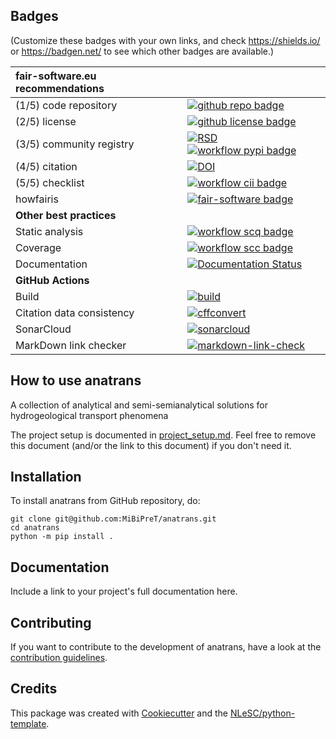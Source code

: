 ## Badges

(Customize these badges with your own links, and check https://shields.io/ or https://badgen.net/ to see which other badges are available.)

| fair-software.eu recommendations | |
| :-- | :--  |
| (1/5) code repository              | [![github repo badge](https://img.shields.io/badge/github-repo-000.svg?logo=github&labelColor=gray&color=blue)](https://github.com/MiBiPreT/anatrans) |
| (2/5) license                      | [![github license badge](https://img.shields.io/github/license/MiBiPreT/anatrans)](https://github.com/MiBiPreT/anatrans) |
| (3/5) community registry           | [![RSD](https://img.shields.io/badge/rsd-anatrans-00a3e3.svg)](https://www.research-software.nl/software/anatrans) [![workflow pypi badge](https://img.shields.io/pypi/v/anatrans.svg?colorB=blue)](https://pypi.python.org/project/anatrans/) |
| (4/5) citation                     | [![DOI](https://zenodo.org/badge/DOI/<replace-with-created-DOI>.svg)](https://doi.org/<replace-with-created-DOI>) |
| (5/5) checklist                    | [![workflow cii badge](https://bestpractices.coreinfrastructure.org/projects/<replace-with-created-project-identifier>/badge)](https://bestpractices.coreinfrastructure.org/projects/<replace-with-created-project-identifier>) |
| howfairis                          | [![fair-software badge](https://img.shields.io/badge/fair--software.eu-%E2%97%8F%20%20%E2%97%8F%20%20%E2%97%8F%20%20%E2%97%8F%20%20%E2%97%8B-yellow)](https://fair-software.eu) |
| **Other best practices**           | &nbsp; |
| Static analysis                    | [![workflow scq badge](https://sonarcloud.io/api/project_badges/measure?project=MiBiPreT_anatrans&metric=alert_status)](https://sonarcloud.io/dashboard?id=MiBiPreT_anatrans) |
| Coverage                           | [![workflow scc badge](https://sonarcloud.io/api/project_badges/measure?project=MiBiPreT_anatrans&metric=coverage)](https://sonarcloud.io/dashboard?id=MiBiPreT_anatrans) |
| Documentation                      | [![Documentation Status](https://readthedocs.org/projects/anatrans/badge/?version=latest)](https://anatrans.readthedocs.io/en/latest/?badge=latest) |
| **GitHub Actions**                 | &nbsp; |
| Build                              | [![build](https://github.com/MiBiPreT/anatrans/actions/workflows/build.yml/badge.svg)](https://github.com/MiBiPreT/anatrans/actions/workflows/build.yml) |
| Citation data consistency          | [![cffconvert](https://github.com/MiBiPreT/anatrans/actions/workflows/cffconvert.yml/badge.svg)](https://github.com/MiBiPreT/anatrans/actions/workflows/cffconvert.yml) |
| SonarCloud                         | [![sonarcloud](https://github.com/MiBiPreT/anatrans/actions/workflows/sonarcloud.yml/badge.svg)](https://github.com/MiBiPreT/anatrans/actions/workflows/sonarcloud.yml) |
| MarkDown link checker              | [![markdown-link-check](https://github.com/MiBiPreT/anatrans/actions/workflows/markdown-link-check.yml/badge.svg)](https://github.com/MiBiPreT/anatrans/actions/workflows/markdown-link-check.yml) |

## How to use anatrans

A collection of analytical and semi-semianalytical solutions for hydrogeological transport phenomena

The project setup is documented in [project_setup.md](project_setup.md). Feel free to remove this document (and/or the link to this document) if you don't need it.

## Installation

To install anatrans from GitHub repository, do:

```console
git clone git@github.com:MiBiPreT/anatrans.git
cd anatrans
python -m pip install .
```

## Documentation

Include a link to your project's full documentation here.

## Contributing

If you want to contribute to the development of anatrans,
have a look at the [contribution guidelines](CONTRIBUTING.md).

## Credits

This package was created with [Cookiecutter](https://github.com/audreyr/cookiecutter) and the [NLeSC/python-template](https://github.com/NLeSC/python-template).
